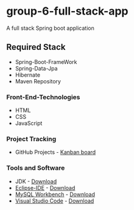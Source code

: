 # group-6-full-stack-app
A full stack Spring boot application

## Required Stack
* Spring-Boot-FrameWork
* Spring-Data-Jpa
* Hibernate
* Maven Repository

### Front-End-Technologies
* HTML
* CSS
* JavaScript

### Project Tracking
* GitHub Projects - [Kanban board](https://github.com/Krishna-Koyyalamudi/group-6-full-stack-app/projects/1)

### Tools and Software
* JDK - [Download](https://adoptopenjdk.net/)
* [Eclipse-IDE](https://www.eclipse.org/ide/) - [Download](https://www.eclipse.org/downloads/)
* [MySQL Workbench](https://www.mysql.com/products/workbench/) - [Download](https://www.mysql.com/downloads/)
* [Visual Studio Code](https://code.visualstudio.com/) - [Download](https://code.visualstudio.com/Download)

